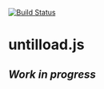 [![Build Status](https://travis-ci.org/VladimirHumeniuk/untilborn.js.svg?branch=master)](https://travis-ci.org/VladimirHumeniuk/untilborn.js)

# untilload.js

## *Work in progress*
